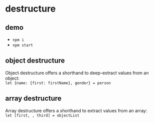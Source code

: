 # destructure
## demo
- `npm i`
- `npm start`

## object destructure
Object destructure offers a shorthand to deep-extract values from an object:  
`let {name: {first: firstName}, gender} = person`

## array destructure
Array destructure offers a shorthand to extract values from an array:  
`let [first, , third] = objectList`
